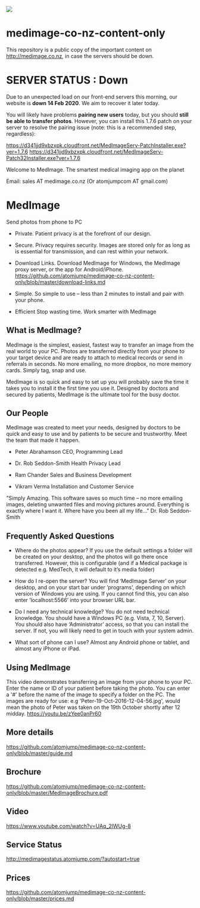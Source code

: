 <img src="https://atomjump.com/images/logo80.png">



# medimage-co-nz-content-only
This repository is a public copy of the important content on http://medimage.co.nz,  in case the servers should be down.


# SERVER STATUS : Down
Due to an unexpected load on our front-end servers this morning, our website is __down 14 Feb 2020__. We aim to recover it later today.

You will likely have problems __pairing new users__ today, but you should __still be able to transfer photos__. However, you can install this 1.7.6 patch on your server to resolve the pairing issue (note: this is a recommended step, regardless):

https://d341jjd9xbzxpk.cloudfront.net/MedImageServ-PatchInstaller.exe?ver=1.7.6 
https://d341jjd9xbzxpk.cloudfront.net/MedImageServ-Patch32Installer.exe?ver=1.7.6





Welcome to MedImage. The smartest medical imaging app on the planet  

Email: sales AT medimage.co.nz  (Or atomjumpcom AT gmail.com)
  
# MedImage
Send photos from phone to PC
 

* Private. 
Patient privacy is at the forefront of our design.

* Secure. 
Privacy requires security. Images are stored only for as long as is essential for transmission, and can rest within your network.

* Download Links. 
Download MedImage for Windows, the MedImage proxy server, or the app for Android/iPhone.
https://github.com/atomjump/medimage-co-nz-content-only/blob/master/download-links.md

* Simple. 
So simple to use – less than 2 minutes to install and pair with your phone.

* Efficient
Stop wasting time.  Work smarter with MedImage

## What is MedImage?

MedImage is the simplest, easiest, fastest way to transfer an image from the real world to your PC.  Photos are transferred directly from your phone to your target device and are ready to attach to medical records or send in referrals in seconds.  No more emailing, no more dropbox, no more memory cards.  Simply tag, snap and use.

MedImage is so quick and easy to set up you will probably save the time it takes you to install it the first time you use it.  Designed by doctors and secured by patients, MedImage is the ultimate tool for the busy doctor.



## Our People

MedImage was created to meet your needs, designed by doctors to be quick and easy to use and by patients to be secure and trustworthy. Meet the team that made it happen.

* Peter Abrahamson
CEO, Programming Lead 

* Dr. Rob Seddon-Smith
Health Privacy Lead 

* Ram Chander
Sales and Business Development 

* Vikram Verma
Installation and Customer Service

"Simply Amazing. This software saves so much time – no more emailing images, deleting unwanted files and moving pictures around.  Everything is exactly where I want it.  Where have you been all my life…"  Dr. Rob Seddon-Smith

## Frequently Asked Questions

* Where do the photos appear?
If you use the default settings a folder will be created on your desktop, and the photos will go there once transferred. However, this is configurable (and if a Medical package is detected e.g. MedTech, it will default to it’s media folder)
 
* How do I re-open the server?
You will find ‘MedImage Server’ on your desktop, and on your start bar under ‘programs’, depending on which version of Windows you are using. If you cannot find this, you can also enter ‘localhost:5566’ into your browser URL bar.

* Do I need any technical knowledge?
You do not need technical knowledge. You should have a Windows PC (e.g. Vista, 7, 10, Server). You should also have ‘Administrator’ access, so that you can install the server. If not, you will likely need to get in touch with your system admin.
 
* What sort of phone can I use?
Almost any Android phone or tablet, and almost any iPhone or iPad.
 
## Using MedImage

This video demonstrates transferring an image from your phone to your PC. Enter the name or ID of your patient before taking the photo. You can enter a '#' before the name of the image to specify a folder on the PC. The images are ready for use: e.g 'Peter-19-Oct-2016-12-04-56.jpg', would mean the photo of Peter was taken on the 19th October shortly after 12 midday.
https://youtu.be/zYee0anPr60

## More details

https://github.com/atomjump/medimage-co-nz-content-only/blob/master/guide.md


## Brochure

https://github.com/atomjump/medimage-co-nz-content-only/blob/master/MedImageBrochure.pdf


## Video

https://www.youtube.com/watch?v=UAq_2lWUg-8


## Service Status

http://medimagestatus.atomjump.com/?autostart=true

## Prices

https://github.com/atomjump/medimage-co-nz-content-only/blob/master/prices.md

